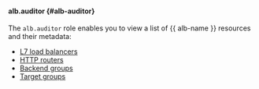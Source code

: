 #### alb.auditor {#alb-auditor}

The `alb.auditor` role enables you to view a list of {{ alb-name }} resources and their metadata:

* [L7 load balancers](../application-load-balancer/concepts/application-load-balancer.md)
* [HTTP routers](../application-load-balancer/concepts/http-router.md)
* [Backend groups](../application-load-balancer/concepts/backend-group.md)
* [Target groups](../application-load-balancer/concepts/target-group.md)

